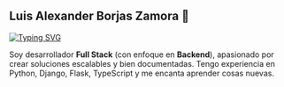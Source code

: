 ## Luis Alexander Borjas Zamora 👋 

[![Typing SVG](https://readme-typing-svg.herokuapp.com?size=18&color=1DA1F2&lines=Full+Stack+%2F+Backend+Developer;Python+%7C+Django+%7C+Flask+%7C+TypeScript)](https://github.com/alex22bo)

Soy desarrollador **Full Stack** (con enfoque en **Backend**), apasionado por crear soluciones escalables y bien documentadas. Tengo experiencia en Python, Django, Flask, TypeScript y me encanta aprender cosas nuevas.

<!--
**alex22bo/alex22bo** is a ✨ _special_ ✨ repository because its `README.md` (this file) appears on your GitHub profile.

Here are some ideas to get you started:

- 🔭 I’m currently working on ...
- 🌱 I’m currently learning ...
- 👯 I’m looking to collaborate on ...
- 🤔 I’m looking for help with ...
- 💬 Ask me about ...
- 📫 How to reach me: ...
- 😄 Pronouns: ...
- ⚡ Fun fact: ...
-->
